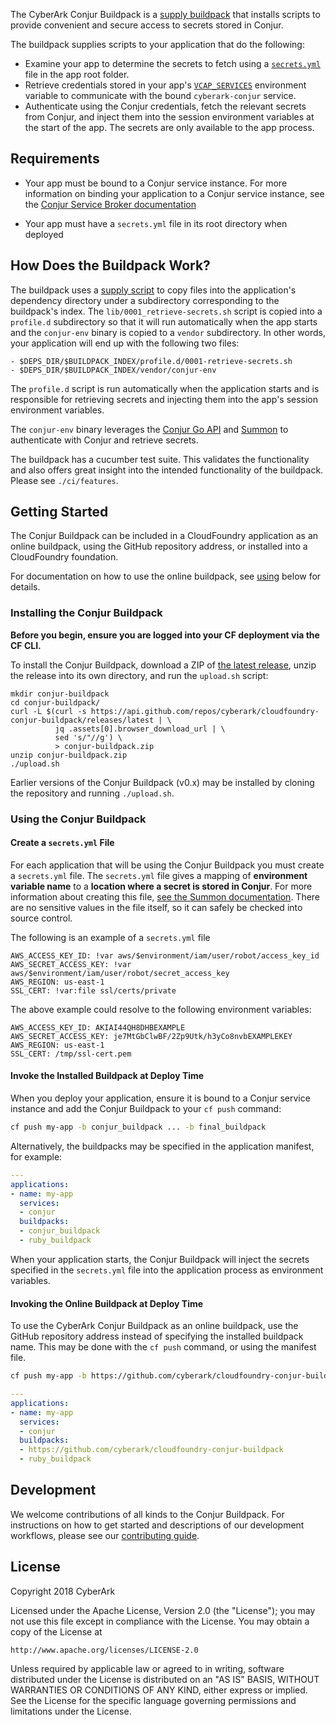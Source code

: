 The CyberArk Conjur Buildpack is a [supply buildpack](https://docs.cloudfoundry.org/buildpacks/understand-buildpacks.html#supply-script) that installs scripts to provide convenient and secure access to secrets stored in Conjur.

The buildpack supplies scripts to your application that do the following:

+ Examine your app to determine the secrets to fetch using a [`secrets.yml`](https://cyberark.github.io/summon/#secrets.yml) file in the app root folder.
+ Retrieve credentials stored in your app's [`VCAP_SERVICES`](https://docs.run.pivotal.io/devguide/deploy-apps/environment-variable.html#VCAP-SERVICES) environment variable to communicate with the bound `cyberark-conjur` service.
+ Authenticate using the Conjur credentials, fetch the relevant secrets from Conjur, and inject them into the session environment variables at the start of the app. The secrets are only available to the app process.

## Requirements

+ Your app must be bound to a Conjur service instance. For more information on binding your application to a Conjur service instance, see the [Conjur Service Broker documentation](https://github.com/cyberark/conjur-service-broker#bind-your-application-to-the-conjur-service)

+ Your app must have a `secrets.yml` file in its root directory when deployed

## How Does the Buildpack Work?

The buildpack uses a [supply script](https://docs.cloudfoundry.org/buildpacks/understand-buildpacks.html#supply-script) to copy files into the application's dependency directory under a subdirectory corresponding to the buildpack's index. The `lib/0001_retrieve-secrets.sh` script is copied into a `profile.d` subdirectory so that it will run automatically when the app starts and the `conjur-env` binary is copied to a `vendor` subdirectory. In other words, your application will end up with the following two files:

```
- $DEPS_DIR/$BUILDPACK_INDEX/profile.d/0001-retrieve-secrets.sh
- $DEPS_DIR/$BUILDPACK_INDEX/vendor/conjur-env
```

The `profile.d` script is run automatically when the application starts and is responsible for retrieving secrets and injecting them into the app's session environment variables.

The `conjur-env` binary leverages the [Conjur Go API](https://github.com/cyberark/conjur-api-go) and [Summon](https://github.com/cyberark/summon)
to authenticate with Conjur and retrieve secrets.

The buildpack has a cucumber test suite. This validates the functionality and also offers great insight into the intended functionality of the buildpack. Please see `./ci/features`.

## Getting Started

The Conjur Buildpack can be included in a CloudFoundry application as an online buildpack, using the
GitHub repository address, or installed into a CloudFoundry foundation.

For documentation on how to use the online buildpack, see [using](#online) below for details.

### Installing the Conjur Buildpack

**Before you begin, ensure you are logged into your CF deployment via the CF CLI.**

To install the Conjur Buildpack, download a ZIP of [the latest release](https://github.com/cyberark/cloudfoundry-conjur-buildpack/releases),
unzip the release into its own directory, and run the `upload.sh` script:
```
mkdir conjur-buildpack
cd conjur-buildpack/
curl -L $(curl -s https://api.github.com/repos/cyberark/cloudfoundry-conjur-buildpack/releases/latest | \
          jq .assets[0].browser_download_url | \
          sed 's/"//g') \
          > conjur-buildpack.zip
unzip conjur-buildpack.zip
./upload.sh
```

Earlier versions of the Conjur Buildpack (v0.x) may be installed by cloning the repository and running `./upload.sh`.

### Using the Conjur Buildpack

#### Create a `secrets.yml` File

For each application that will be using the Conjur Buildpack you must create a `secrets.yml` file. The `secrets.yml` file gives a mapping of **environment variable name** to a **location where a secret is stored in Conjur**. For more information about creating this file, [see the Summon documentation](https://cyberark.github.io/summon/#secrets.yml). There are no sensitive values in the file itself, so it can safely be checked into source control.

The following is an example of a `secrets.yml` file

```
AWS_ACCESS_KEY_ID: !var aws/$environment/iam/user/robot/access_key_id
AWS_SECRET_ACCESS_KEY: !var aws/$environment/iam/user/robot/secret_access_key
AWS_REGION: us-east-1
SSL_CERT: !var:file ssl/certs/private
```

The above example could resolve to the following environment variables:

```
AWS_ACCESS_KEY_ID: AKIAI44QH8DHBEXAMPLE
AWS_SECRET_ACCESS_KEY: je7MtGbClwBF/2Zp9Utk/h3yCo8nvbEXAMPLEKEY
AWS_REGION: us-east-1
SSL_CERT: /tmp/ssl-cert.pem
```

#### Invoke the Installed Buildpack at Deploy Time

When you deploy your application, ensure it is bound to a Conjur service instance and add the Conjur Buildpack to your `cf push` command:

```sh
cf push my-app -b conjur_buildpack ... -b final_buildpack
```

Alternatively, the buildpacks may be specified in the application manifest, for example:

```yaml
---
applications:
- name: my-app
  services:
  - conjur
  buildpacks:
  - conjur_buildpack
  - ruby_buildpack
```

When your application starts, the Conjur Buildpack will inject the secrets specified in the `secrets.yml` file into the application process as environment variables.

#### <a name="online"></a> Invoking the Online Buildpack at Deploy Time

To use the CyberArk Conjur Buildpack as an online buildpack, use the GitHub repository address
instead of specifying the installed buildpack name. This may be done with the `cf push` command,
or using the manifest file.

```sh
cf push my-app -b https://github.com/cyberark/cloudfoundry-conjur-buildpack ... -b final_buildpack
```

```yaml
---
applications:
- name: my-app
  services:
  - conjur
  buildpacks:
  - https://github.com/cyberark/cloudfoundry-conjur-buildpack
  - ruby_buildpack
```

## Development

We welcome contributions of all kinds to the Conjur Buildpack. For instructions on
how to get started and descriptions of our development workflows, please see our
[contributing guide](CONTRIBUTING.md). 

## License

Copyright 2018 CyberArk

Licensed under the Apache License, Version 2.0 (the "License");
you may not use this file except in compliance with the License.
You may obtain a copy of the License at

    http://www.apache.org/licenses/LICENSE-2.0

Unless required by applicable law or agreed to in writing, software
distributed under the License is distributed on an "AS IS" BASIS,
WITHOUT WARRANTIES OR CONDITIONS OF ANY KIND, either express or implied.
See the License for the specific language governing permissions and
limitations under the License.
